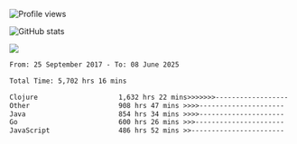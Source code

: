 ![Profile views](https://komarev.com/ghpvc/?username=liuchong)

![GitHub stats](https://github-readme-stats.vercel.app/api?username=liuchong&show_icons=true)

<img src="https://cr-skills-chart-widget.azurewebsites.net/api/api?username=liuchong&skills=Java,JavaScript,Python,Go,Rust,Zig&show-other-skills=true"/>

<!--START_SECTION:waka-->

```txt
From: 25 September 2017 - To: 08 June 2025

Total Time: 5,702 hrs 16 mins

Clojure                    1,632 hrs 22 mins>>>>>>>------------------   28.63 %
Other                      908 hrs 47 mins >>>>---------------------   15.94 %
Java                       854 hrs 34 mins >>>>---------------------   14.99 %
Go                         600 hrs 26 mins >>>----------------------   10.53 %
JavaScript                 486 hrs 52 mins >>-----------------------   08.54 %
```

<!--END_SECTION:waka-->
